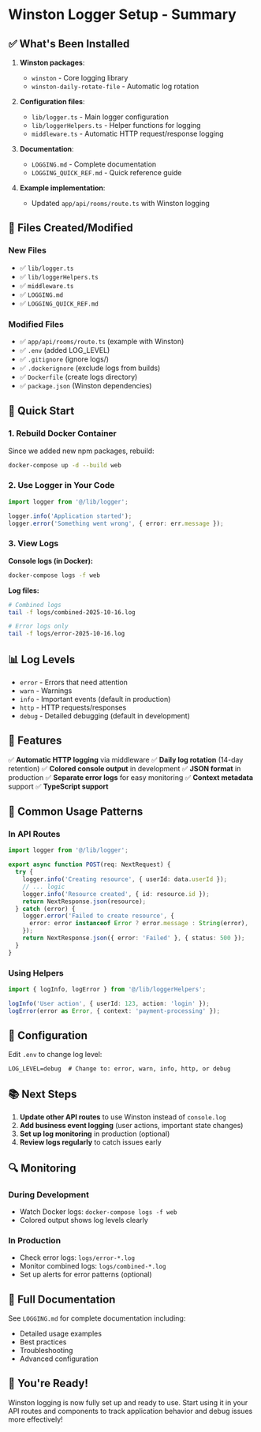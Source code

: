 # Winston Logger Setup - Summary

## ✅ What's Been Installed

1. **Winston packages**:
   - `winston` - Core logging library
   - `winston-daily-rotate-file` - Automatic log rotation

2. **Configuration files**:
   - `lib/logger.ts` - Main logger configuration
   - `lib/loggerHelpers.ts` - Helper functions for logging
   - `middleware.ts` - Automatic HTTP request/response logging

3. **Documentation**:
   - `LOGGING.md` - Complete documentation
   - `LOGGING_QUICK_REF.md` - Quick reference guide

4. **Example implementation**:
   - Updated `app/api/rooms/route.ts` with Winston logging

## 📁 Files Created/Modified

### New Files
- ✅ `lib/logger.ts`
- ✅ `lib/loggerHelpers.ts`
- ✅ `middleware.ts`
- ✅ `LOGGING.md`
- ✅ `LOGGING_QUICK_REF.md`

### Modified Files
- ✅ `app/api/rooms/route.ts` (example with Winston)
- ✅ `.env` (added LOG_LEVEL)
- ✅ `.gitignore` (ignore logs/)
- ✅ `.dockerignore` (exclude logs from builds)
- ✅ `Dockerfile` (create logs directory)
- ✅ `package.json` (Winston dependencies)

## 🚀 Quick Start

### 1. Rebuild Docker Container

Since we added new npm packages, rebuild:

```bash
docker-compose up -d --build web
```

### 2. Use Logger in Your Code

```typescript
import logger from '@/lib/logger';

logger.info('Application started');
logger.error('Something went wrong', { error: err.message });
```

### 3. View Logs

**Console logs (in Docker):**
```bash
docker-compose logs -f web
```

**Log files:**
```bash
# Combined logs
tail -f logs/combined-2025-10-16.log

# Error logs only
tail -f logs/error-2025-10-16.log
```

## 📊 Log Levels

- `error` - Errors that need attention
- `warn` - Warnings
- `info` - Important events (default in production)
- `http` - HTTP requests/responses
- `debug` - Detailed debugging (default in development)

## 🎯 Features

✅ **Automatic HTTP logging** via middleware
✅ **Daily log rotation** (14-day retention)
✅ **Colored console output** in development
✅ **JSON format** in production
✅ **Separate error logs** for easy monitoring
✅ **Context metadata** support
✅ **TypeScript support**

## 📝 Common Usage Patterns

### In API Routes

```typescript
import logger from '@/lib/logger';

export async function POST(req: NextRequest) {
  try {
    logger.info('Creating resource', { userId: data.userId });
    // ... logic
    logger.info('Resource created', { id: resource.id });
    return NextResponse.json(resource);
  } catch (error) {
    logger.error('Failed to create resource', {
      error: error instanceof Error ? error.message : String(error),
    });
    return NextResponse.json({ error: 'Failed' }, { status: 500 });
  }
}
```

### Using Helpers

```typescript
import { logInfo, logError } from '@/lib/loggerHelpers';

logInfo('User action', { userId: 123, action: 'login' });
logError(error as Error, { context: 'payment-processing' });
```

## 🔧 Configuration

Edit `.env` to change log level:

```env
LOG_LEVEL=debug  # Change to: error, warn, info, http, or debug
```

## 📚 Next Steps

1. **Update other API routes** to use Winston instead of `console.log`
2. **Add business event logging** (user actions, important state changes)
3. **Set up log monitoring** in production (optional)
4. **Review logs regularly** to catch issues early

## 🔍 Monitoring

### During Development
- Watch Docker logs: `docker-compose logs -f web`
- Colored output shows log levels clearly

### In Production
- Check error logs: `logs/error-*.log`
- Monitor combined logs: `logs/combined-*.log`
- Set up alerts for error patterns (optional)

## 📖 Full Documentation

See `LOGGING.md` for complete documentation including:
- Detailed usage examples
- Best practices
- Troubleshooting
- Advanced configuration

## 🎉 You're Ready!

Winston logging is now fully set up and ready to use. Start using it in your API routes and components to track application behavior and debug issues more effectively!
